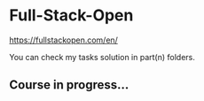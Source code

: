 # Full-Stack-Open
https://fullstackopen.com/en/

You can check my tasks solution in part(n) folders.

## Course in progress...
